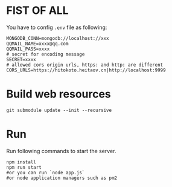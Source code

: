 # FIST OF ALL
You have to config `.env` file as following:

```
MONGODB_CONN=mongodb://localhost://xxx
QQMAIL_NAME=xxxx@qq.com
QQMAIL_PASS=xxxx
# secret for encoding message
SECRET=xxxx
# allowed cors origin urls, https: and http: are different
CORS_URLS=https://hitokoto.heitaov.cn|http://localhost:9999
```

# Build web resources
```
git submodule update --init --recursive
```

# Run
Run following commands to start the server.
```
npm install
npm run start 
#or you can run `node app.js` 
#or node application managers such as pm2 
```


